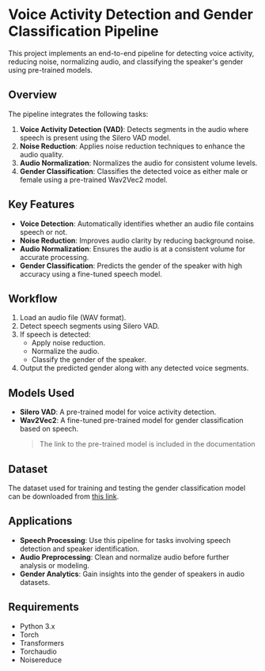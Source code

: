 # Voice Activity Detection and Gender Classification Pipeline

This project implements an end-to-end pipeline for detecting voice activity, reducing noise, normalizing audio, and classifying the speaker's gender using pre-trained models.

## Overview

The pipeline integrates the following tasks:
1. **Voice Activity Detection (VAD)**: Detects segments in the audio where speech is present using the Silero VAD model.
2. **Noise Reduction**: Applies noise reduction techniques to enhance the audio quality.
3. **Audio Normalization**: Normalizes the audio for consistent volume levels.
4. **Gender Classification**: Classifies the detected voice as either male or female using a pre-trained Wav2Vec2 model.

## Key Features
- **Voice Detection**: Automatically identifies whether an audio file contains speech or not.
- **Noise Reduction**: Improves audio clarity by reducing background noise.
- **Audio Normalization**: Ensures the audio is at a consistent volume for accurate processing.
- **Gender Classification**: Predicts the gender of the speaker with high accuracy using a fine-tuned speech model.

## Workflow
1. Load an audio file (WAV format).
2. Detect speech segments using Silero VAD.
3. If speech is detected:
    - Apply noise reduction.
    - Normalize the audio.
    - Classify the gender of the speaker.
4. Output the predicted gender along with any detected voice segments.

## Models Used
- **Silero VAD**: A pre-trained model for voice activity detection.
- **Wav2Vec2**: A fine-tuned pre-trained model for gender classification based on speech.  
  > The link to the pre-trained model is included in the documentation

## Dataset
The dataset used for training and testing the gender classification model can be downloaded from [this link](https://drive.google.com/file/d/1HRbWocxwClGy9Fj1MQeugpR4vOaL9ebO/view).

## Applications
- **Speech Processing**: Use this pipeline for tasks involving speech detection and speaker identification.
- **Audio Preprocessing**: Clean and normalize audio before further analysis or modeling.
- **Gender Analytics**: Gain insights into the gender of speakers in audio datasets.

## Requirements
- Python 3.x
- Torch
- Transformers
- Torchaudio
- Noisereduce

